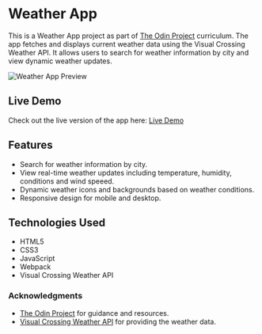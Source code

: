 # Weather App

This is a Weather App project as part of [The Odin Project](https://www.theodinproject.com) curriculum. The app fetches and displays current weather data using the Visual Crossing Weather API. It allows users to search for weather information by city and view dynamic weather updates.

![Weather App Preview](./src/images/other\icons/Weather-App.jpg)

## Live Demo
Check out the live version of the app here:
[Live Demo](https://xxemat20xx.github.io/OdinProject--WeatherApp/)

## Features
- Search for weather information by city.
- View real-time weather updates including temperature, humidity, conditions and wind speeed.
- Dynamic weather icons and backgrounds based on weather conditions.
- Responsive design for mobile and desktop.

## Technologies Used
- HTML5
- CSS3
- JavaScript 
- Webpack
- Visual Crossing Weather API

### Acknowledgments
- [The Odin Project](https://www.theodinproject.com) for guidance and resources.
- [Visual Crossing Weather API](https://www.visualcrossing.com) for providing the weather data.
